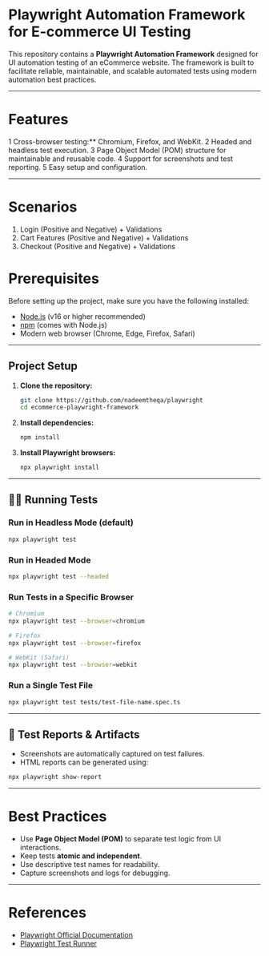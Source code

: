 # Playwright Automation Framework for E-commerce UI Testing


This repository contains a **Playwright Automation Framework** designed for UI automation testing of an eCommerce website.
The framework is built to facilitate reliable, maintainable, and scalable automated tests using modern automation best practices.

---

# Features

1 Cross-browser testing:** Chromium, Firefox, and WebKit.
2 Headed and headless test execution.
3 Page Object Model (POM) structure for maintainable and reusable code.
4 Support for screenshots and test reporting.
5 Easy setup and configuration.

---

# Scenarios 

1. Login (Positive and Negative) + Validations
2. Cart Features (Positive and Negative) + Validations
3. Checkout (Positive and Negative) + Validations


# Prerequisites

Before setting up the project, make sure you have the following installed:

* [Node.js](https://nodejs.org/) (v16 or higher recommended)
* [npm](https://www.npmjs.com/) (comes with Node.js)
* Modern web browser (Chrome, Edge, Firefox, Safari)

---

## Project Setup

1. **Clone the repository:**

   ```bash
   git clone https://github.com/nadeemtheqa/playwright
   cd ecommerce-playwright-framework
   ```

2. **Install dependencies:**

   ```bash
   npm install
   ```

3. **Install Playwright browsers:**

   ```bash
   npx playwright install
   ```

---

## 🏃‍♂️ Running Tests

### Run in Headless Mode (default)

```bash
npx playwright test
```

### Run in Headed Mode

```bash
npx playwright test --headed
```

### Run Tests in a Specific Browser

```bash
# Chromium
npx playwright test --browser=chromium

# Firefox
npx playwright test --browser=firefox

# WebKit (Safari)
npx playwright test --browser=webkit
```

### Run a Single Test File

```bash
npx playwright test tests/test-file-name.spec.ts
```

---

## 📄 Test Reports & Artifacts

* Screenshots are automatically captured on test failures.
* HTML reports can be generated using:

```bash
npx playwright show-report
```

---

# Best Practices

* Use **Page Object Model (POM)** to separate test logic from UI interactions.
* Keep tests **atomic and independent**.
* Use descriptive test names for readability.
* Capture screenshots and logs for debugging.

---

# References

* [Playwright Official Documentation](https://playwright.dev/docs/intro)
* [Playwright Test Runner](https://playwright.dev/docs/test-intro)

